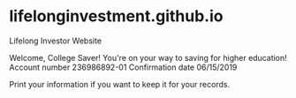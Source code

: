 # lifelonginvestment.github.io
Lifelong Investor Website


Welcome, College Saver!
You're on your way to saving for higher education!
Account number    236986892-01
Confirmation date   06/15/2019
 
Print your information if you want to keep it for your records.
 

